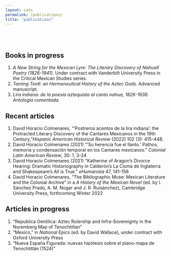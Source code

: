 ```yaml
---
layout: cats
permalink: /publications/
title: "publications"
---
```


<br>
<br>

## Books in progress

<ol class="fa-ul">
  <li><span class="fa-li"><i class="fa fa-book"></i></span><i>A New String for the Mexican Lyre: The Literary Discovery of Nahuatl Poetry (1826-1941)</i>. Under contract with Vanderbilt University Press in the Critical Mexican Studies series.</li>
  <li><span class="fa-li"><i class="fa fa-book"></i></span><i>Taming Teotl: an Hermeneutical History of the Aztec Gods.</i> Advanced manuscript.</li>
  <li><span class="fa-li"><i class="fa fa-book"></i></span><i>Lira indiana: de la poesía aztequista al canto nahua, 1826-1936. Antología comentada.</i></li>
</ol>

## Recent articles
<ol class="fa-ul">
  <li><span class="fa-li"><i class="fa fa-paperclip"></i></span>David Horacio Colmenares, “‘Postreros acentos de la lira indiana’: the Protracted Literary Discovery of the Cantares Mexicanos in the 19th Century,”<i>Hispanic American Historical Review</i> (2022) 102 (3): 415–448.</li>
  <li><span class="fa-li"><i class="fa fa-paperclip"></i></span>David Horacio Colmenares (2021) “‘Su herencia fue el llanto.’ Pathos, memoria y condensación temporal en los Cantares mexicanos.” <i>Colonial Latin American Review</i>, 30: 1, 3-24</li>
  <li><span class="fa-li"><i class="fa fa-paperclip"></i></span>David Horacio Colmenares (2021) “Katherine of Aragon’s Divorce Hearing: Dramatic Historiography in Calderón’s La Cisma de Inglaterra and Shakespeare’s All is True.” <i>eHumanista</i> 47, 141-156</li>   
  <li><span class="fa-li"><i class="fa fa-paperclip"></i></span>David Horacio Colmenares, “The Bibliographic Muse: Mexican Literature and the Colonial Archive” in a <i>A History of the Mexican Novel</i> (ed. by I. Sánchez Prado, A. M. Nogar and J. R. Ruisánchez), Cambridge University Press, forthcoming Winter 2022</li>  
</ol>

## Articles in progress
<ol class="fa-ul">
  <li><span class="fa-li"><i class="fa fa-pencil"></i></span>“Republica Gentilica: Aztec Rulership and Infra-Sovereignty in the Nuremberg Map of Tenochtitlan”</li>
  <li><span class="fa-li"><i class="fa fa-pencil"></i></span>“Mexico,” in <i>National Epics</i> (ed. by David Wallace), under contract with Oxford University Press</li>   
  <li><span class="fa-li"><i class="fa fa-pencil"></i></span>“Nueva España Figurada: nuevas hipótesis sobre el plano-mapa de Tenochtitlán (1524)”</li>
</ol>
